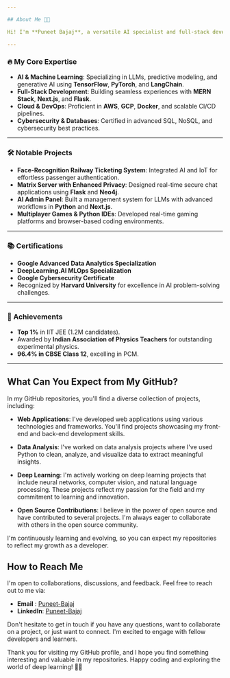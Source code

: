 ```yaml
---

## About Me 👨‍💻  

Hi! I'm **Puneet Bajaj**, a versatile AI specialist and full-stack developer with a passion for transforming ideas into impactful solutions. As a **5-star rated freelancer** and **IIT Madras scholar**, I blend innovation, technical expertise, and a client-first approach to deliver exceptional results.  

---
```


### 🔥 My Core Expertise  

- **AI & Machine Learning**: Specializing in LLMs, predictive modeling, and generative AI using **TensorFlow**, **PyTorch**, and **LangChain**.  
- **Full-Stack Development**: Building seamless experiences with **MERN Stack**, **Next.js**, and **Flask**.  
- **Cloud & DevOps**: Proficient in **AWS**, **GCP**, **Docker**, and scalable CI/CD pipelines.  
- **Cybersecurity & Databases**: Certified in advanced SQL, NoSQL, and cybersecurity best practices.  

---

### 🛠️ Notable Projects  

- **Face-Recognition Railway Ticketing System**: Integrated AI and IoT for effortless passenger authentication.  
- **Matrix Server with Enhanced Privacy**: Designed real-time secure chat applications using **Flask** and **Neo4j**.  
- **AI Admin Panel**: Built a management system for LLMs with advanced workflows in **Python** and **Next.js**.  
- **Multiplayer Games & Python IDEs**: Developed real-time gaming platforms and browser-based coding environments.  

---

### 📚 Certifications  

- **Google Advanced Data Analytics Specialization**  
- **DeepLearning.AI MLOps Specialization**  
- **Google Cybersecurity Certificate**  
- Recognized by **Harvard University** for excellence in AI problem-solving challenges.  

---

### 🌟 Achievements  

- **Top 1%** in IIT JEE (1.2M candidates).  
- Awarded by **Indian Association of Physics Teachers** for outstanding experimental physics.  
- **96.4% in CBSE Class 12**, excelling in PCM.  

---
## What Can You Expect from My GitHub?

In my GitHub repositories, you'll find a diverse collection of projects, including:

- **Web Applications**: I've developed web applications using various technologies and frameworks. You'll find projects showcasing my front-end and back-end development skills.

- **Data Analysis**: I've worked on data analysis projects where I've used Python to clean, analyze, and visualize data to extract meaningful insights.

- **Deep Learning**: I'm actively working on deep learning projects that include neural networks, computer vision, and natural language processing. These projects reflect my passion for the field and my commitment to learning and innovation.

- **Open Source Contributions**: I believe in the power of open source and have contributed to several projects. I'm always eager to collaborate with others in the open source community.

I'm continuously learning and evolving, so you can expect my repositories to reflect my growth as a developer.

## How to Reach Me

I'm open to collaborations, discussions, and feedback. Feel free to reach out to me via:

- **Email** :  [Puneet-Bajaj](bajajpuneet223@gmail.com)
- **LinkedIn**: [Puneet-Bajaj]( https://linkedin.com/in/puneet-bajaj-iitm)

Don't hesitate to get in touch if you have any questions, want to collaborate on a project, or just want to connect. I'm excited to engage with fellow developers and learners.

Thank you for visiting my GitHub profile, and I hope you find something interesting and valuable in my repositories. Happy coding and exploring the world of deep learning! 🚀🧠
